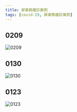 ```yaml
---
title: 屏東縣確診案例
tags: [covid-19, 屏東縣確診案例]
---
```

## 0209
![0209](https://www-ws.pthg.gov.tw/Upload/2015pthg/178/relfile/18301/526030/%e9%ab%98%e9%9b%84%e5%b8%82%e5%80%8b%e6%a1%8819380%e3%80%8119401%e5%b1%8f%e6%9d%b1%e7%b8%a3%e5%85%ac%e5%85%b1%e5%a0%b4%e6%89%80%e8%b6%b3%e8%b7%a1%e5%85%ac%e5%b8%83.jpg)
## 0130
![0130](https://www-ws.pthg.gov.tw/Upload/2015pthg/178/relfile/18301/525465/%e6%a1%8818854.jpg)

## 0123
![0123](https://www-ws.pthg.gov.tw/Upload/2015pthg/178/relfile/18301/524816/%e6%a1%8818399.jpg)
